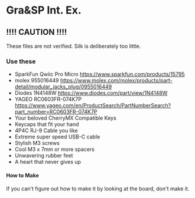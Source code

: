 # Gra&SP Int. Ex.

## !!!! CAUTION !!!!
These files are not verified.
Silk is deliberately too little.

### Use these
- SparkFun Qwiic Pro Micro https://www.sparkfun.com/products/15795
- molex 955016449 https://www.molex.com/molex/products/part-detail/modular_jacks_plug/0955016449
- Diodes 1N4148W https://www.diodes.com/part/view/1N4148W
- YAGEO RC0603FR-074K7P https://www.yageo.com/en/ProductSearch/PartNumberSearch?part_number=RC0603FR-074K7P
- Your beloved CherryMX Compatible Keys
- Keycaps that fit your hand
- 4P4C RJ-9 Cable you like
- Extreme super speed USB-C cable
- Stylish M3 screws
- Cool M3 x 7mm or more spacers
- Unwavering rubber feet
- A heart that never gives up

#### How to Make
If you can't figure out how to make it by looking at the board, don't make it.
